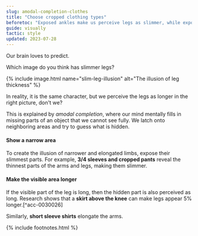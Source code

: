 ```yaml
---
slug: amodal-completion-clothes
title: "Choose cropped clothing types"
beforetoc: "Exposed ankles make us perceive legs as slimmer, while exposed wrists create the illusion of longer arms."
guide: visually
tactic: style
updated: 2023-07-28
---
```

Our brain loves to predict.

Which image do you think has slimmer legs?

{% include image.html name="slim-leg-illusion" alt="The illusion of leg thickness" %}

In reality, it is the same character, but we perceive the legs as longer in the right picture, don't we?

This is explained by *amodal completion*, where our mind mentally fills in missing parts of an object that we cannot see fully. We latch onto neighboring areas and try to guess what is hidden.

#### Show a narrow area
To create the illusion of narrower and elongated limbs, expose their slimmest parts. For example, **3/4 sleeves and cropped pants** reveal the thinnest parts of the arms and legs, making them slimmer.

#### Make the visible area longer
If the visible part of the leg is long, then the hidden part is also perceived as long. Research shows that a **skirt above the knee** can make legs appear 5% longer.[^acc-0030026]

Similarly, **short sleeve shirts** elongate the arms.

{% include footnotes.html %}

